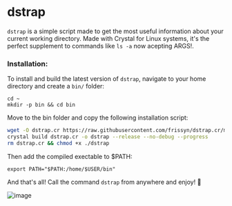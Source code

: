 # dstrap

`dstrap` is a simple script made to get the most useful information about your current working directory. Made with Crystal for Linux systems, it's the perfect supplement to commands like `ls -a` now acepting ARGS!.

### Installation:

To install and build the latest version of `dstrap`, navigate to your home directory and create a `bin/` folder:

```
cd ~
mkdir -p bin && cd bin
```

Move to the bin folder and copy the following installation script:

```bash
wget -O dstrap.cr https://raw.githubusercontent.com/frissyn/dstrap.cr/main/dstrap.cr
crystal build dstrap.cr -o dstrap --release --no-debug --progress
rm dstrap.cr && chmod +x ./dstrap
```

Then add the compiled exectable to $PATH:

```
export PATH="$PATH:/home/$USER/bin"
```

And that's all! Call the command `dstrap` from anywhere and enjoy! 🎉

![image](https://storage.googleapis.com/replit/images/1621009367878_bd4e8ba7dbdd96de114354dce93bea2c.png)
